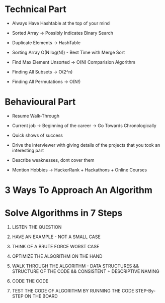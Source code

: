 # Technical Part 

* Always Have Hashtable at the top of your mind

* Sorted Array -> Possibly Indicates Binary Search

* Duplicate Elements -> HashTable

* Sorting Array O(N  log(N)) - Best Time with Merge Sort

* Find Max Element Unsorted -> O(N) Comparision Algorithm

* Finding All Subsets -> O(2^n)

* Finding All Permutations -> O(N!)

# Behavioural Part

* Resume Walk-Through

* Current job -> Beginning of the career -> Go Towards Chronologically

* Quick shows of success

* Drive the interviewer with giving details of the projects that you took an interesting part

* Describe weaknesses, dont cover them

* Mention Hobbies -> HackerRank + Hackathons + Online Courses

# 3 Ways To Approach An Algorithm 


# Solve Algorithms in 7 Steps

1. LISTEN THE QUESTION

2. HAVE AN EXAMPLE - NOT A SMALL CASE

3. THINK OF A BRUTE FORCE WORST CASE

4. OPTIMIZE THE ALGORITHM ON THE HAND

5. WALK THROUGH THE ALGORITHM - DATA STRUCTURES && STRUCTURE OF THE CODE && CONSISTENT + DESCRIPTIVE NAMING

6. CODE THE CODE

7. TEST THE CODE OF ALGORITHM BY RUNNING THE CODE STEP-By-STEP ON THE BOARD

